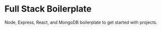 # Full Stack Boilerplate

Node, Express, React, and MongoDB boilerplate to get started with projects.
